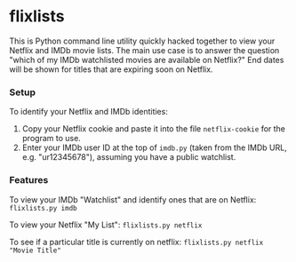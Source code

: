 # flixlists

This is Python command line utility quickly hacked together to view your Netflix and IMDb movie lists.
The main use case is to answer the question "which of my IMDb watchlisted movies are available on Netflix?"
End dates will be shown for titles that are expiring soon on Netflix.

### Setup

To identify your Netflix and IMDb identities:
1. Copy your Netflix cookie and paste it into the file `netflix-cookie` for the program to use.
2. Enter your IMDb user ID at the top of `imdb.py` (taken from the IMDb URL, e.g. "ur12345678"), assuming you have a public watchlist.

### Features

To view your IMDb "Watchlist" and identify ones that are on Netflix: `flixlists.py imdb`

To view your Netflix "My List": `flixlists.py netflix`

To see if a particular title is currently on netflix: `flixlists.py netflix "Movie Title"`

